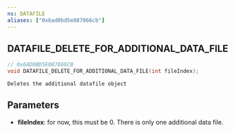 ```yaml
---
ns: DATAFILE
aliases: ["0x6ad0bd5e087866cb"]
---
```

## DATAFILE_DELETE_FOR_ADDITIONAL_DATA_FILE

```c
// 0x6AD0BD5E087866CB
void DATAFILE_DELETE_FOR_ADDITIONAL_DATA_FILE(int fileIndex);
```

```
Deletes the additional datafile object
```

## Parameters
* **fileIndex**: for now, this must be 0. There is only one additional data file.
